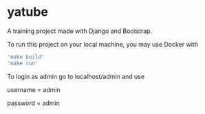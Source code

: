 # yatube
A training project made with Django and Bootstrap.  

To run this project on your local machine, you may use Docker with 
```bash
'make build'  
'make run'  
```

To login as admin go to localhost/admin and use

username = admin

password = admin

